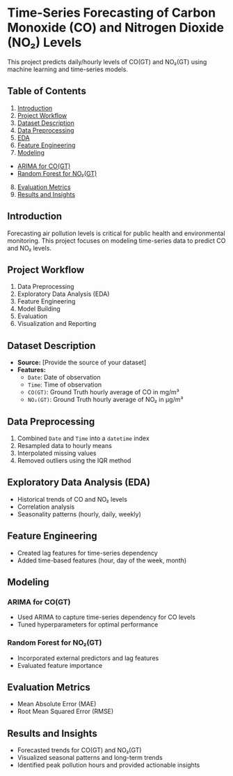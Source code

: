 # Time-Series Forecasting of Carbon Monoxide (CO) and Nitrogen Dioxide (NO₂) Levels

This project predicts daily/hourly levels of CO(GT) and NO₂(GT) using machine learning and time-series models.

## Table of Contents
1. [Introduction](#introduction)
2. [Project Workflow](#project-workflow)
3. [Dataset Description](#dataset-description)
4. [Data Preprocessing](#data-preprocessing)
5. [EDA](#eda)
6. [Feature Engineering](#feature-engineering)
7. [Modeling](#modeling)
  - [ARIMA for CO(GT)](#ARIMA-for-c-(gt))
  - [Random Forest for NO₂(GT)](#random-forest-for-no₂-(gt))
8. [Evaluation Metrics](#evaluation-metrics)
9. [Results and Insights](#results-and-insights)

## Introduction
Forecasting air pollution levels is critical for public health and environmental monitoring. This project focuses on modeling time-series data to predict CO and NO₂ levels.

## Project Workflow
1. Data Preprocessing
2. Exploratory Data Analysis (EDA)
3. Feature Engineering
4. Model Building
5. Evaluation
6. Visualization and Reporting
   
## Dataset Description

- **Source:** [Provide the source of your dataset]
- **Features:**
  - `Date`: Date of observation
  - `Time`: Time of observation
  - `CO(GT)`: Ground Truth hourly average of CO in mg/m³
  - `NO₂(GT)`: Ground Truth hourly average of NO₂ in µg/m³

## Data Preprocessing

1. Combined `Date` and `Time` into a `datetime` index
2. Resampled data to hourly means
3. Interpolated missing values
4. Removed outliers using the IQR method

## Exploratory Data Analysis (EDA)

- Historical trends of CO and NO₂ levels
- Correlation analysis
- Seasonality patterns (hourly, daily, weekly)

## Feature Engineering
- Created lag features for time-series dependency
- Added time-based features (hour, day of the week, month)

## Modeling

### ARIMA for CO(GT)

- Used ARIMA to capture time-series dependency for CO levels
- Tuned hyperparameters for optimal performance

### Random Forest for NO₂(GT)

- Incorporated external predictors and lag features
- Evaluated feature importance

## Evaluation Metrics
- Mean Absolute Error (MAE)
- Root Mean Squared Error (RMSE)

## Results and Insights
- Forecasted trends for CO(GT) and NO₂(GT)
- Visualized seasonal patterns and long-term trends
- Identified peak pollution hours and provided actionable insights
